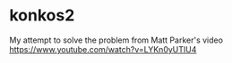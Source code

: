 # konkos2
My attempt to solve the problem from Matt Parker's video https://www.youtube.com/watch?v=LYKn0yUTIU4
